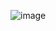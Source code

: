 ![image](https://github.com/ProElecttro/NewsStream/assets/131853935/0f3b8fbe-068b-4fd1-85e1-e5d045895273)
